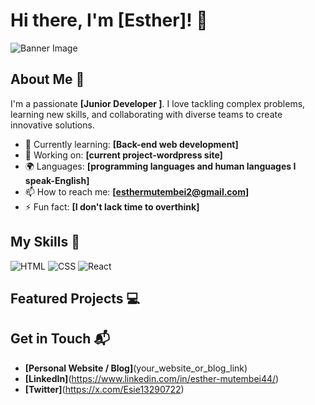 # Hi there, I'm [Esther]! 👋

![Banner Image]([./Downloads/githubbanner.jpg])

## About Me 🚀

I'm a passionate **[Junior Developer ]**. I love tackling complex problems, learning new skills, and collaborating with diverse teams to create innovative solutions.

- 🌱 Currently learning: **[Back-end web development]**
- 🔭 Working on: **[current project-wordpress site]**
- 🌍 Languages: **[programming languages and human languages I speak-English]**
- 📫 How to reach me: **[esthermutembei2@gmail.com]**
- ⚡ Fun fact: **[I don't lack time to overthink]**

## My Skills 🧠

![HTML](https://img.shields.io/badge/-HTML-E34F26?style=flat-square&logo=html5&logoColor=white)
![CSS](https://img.shields.io/badge/-CSS-1572B6?style=flat-square&logo=css3&logoColor=white)
![React](https://img.shields.io/badge/-React-61DAFB?style=flat-square&logo=react&logoColor=black)

## Featured Projects 💻



## Get in Touch 📬

- **[Personal Website / Blog]**(your_website_or_blog_link)
- **[LinkedIn]**(https://www.linkedin.com/in/esther-mutembei44/)
- **[Twitter]**(https://x.com/Esie13290722)



